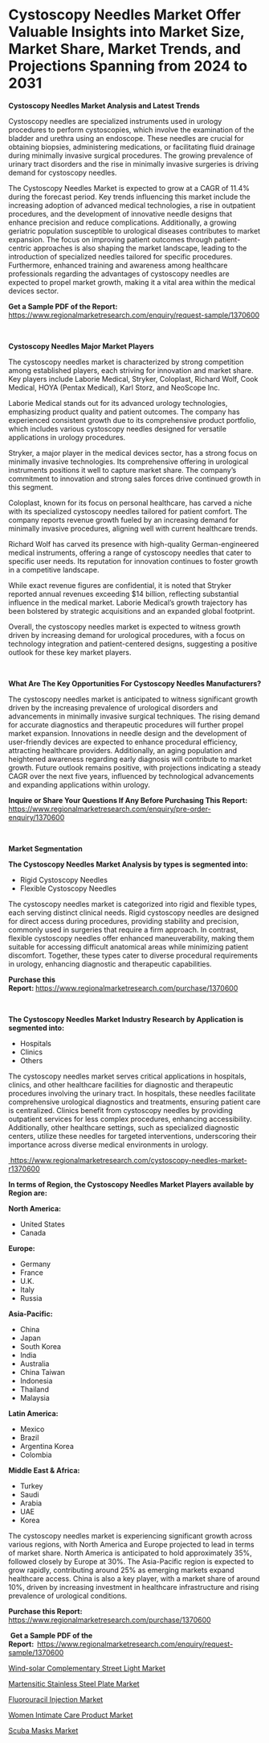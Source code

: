 <p><h1>Cystoscopy Needles Market Offer Valuable Insights into Market Size, Market Share, Market Trends, and Projections Spanning from 2024 to 2031</h1></p><p><strong>Cystoscopy Needles Market Analysis and Latest Trends</strong></p>
<p><p>Cystoscopy needles are specialized instruments used in urology procedures to perform cystoscopies, which involve the examination of the bladder and urethra using an endoscope. These needles are crucial for obtaining biopsies, administering medications, or facilitating fluid drainage during minimally invasive surgical procedures. The growing prevalence of urinary tract disorders and the rise in minimally invasive surgeries is driving demand for cystoscopy needles.</p><p>The Cystoscopy Needles Market is expected to grow at a CAGR of 11.4% during the forecast period. Key trends influencing this market include the increasing adoption of advanced medical technologies, a rise in outpatient procedures, and the development of innovative needle designs that enhance precision and reduce complications. Additionally, a growing geriatric population susceptible to urological diseases contributes to market expansion. The focus on improving patient outcomes through patient-centric approaches is also shaping the market landscape, leading to the introduction of specialized needles tailored for specific procedures. Furthermore, enhanced training and awareness among healthcare professionals regarding the advantages of cystoscopy needles are expected to propel market growth, making it a vital area within the medical devices sector.</p></p>
<p><strong>Get a Sample PDF of the Report:&nbsp;</strong> <a href="https://www.regionalmarketresearch.com/enquiry/request-sample/1370600">https://www.regionalmarketresearch.com/enquiry/request-sample/1370600</a></p>
<p>&nbsp;</p>
<p><strong>Cystoscopy Needles Major Market Players</strong></p>
<p><p>The cystoscopy needles market is characterized by strong competition among established players, each striving for innovation and market share. Key players include Laborie Medical, Stryker, Coloplast, Richard Wolf, Cook Medical, HOYA (Pentax Medical), Karl Storz, and NeoScope Inc. </p><p>Laborie Medical stands out for its advanced urology technologies, emphasizing product quality and patient outcomes. The company has experienced consistent growth due to its comprehensive product portfolio, which includes various cystoscopy needles designed for versatile applications in urology procedures.</p><p>Stryker, a major player in the medical devices sector, has a strong focus on minimally invasive technologies. Its comprehensive offering in urological instruments positions it well to capture market share. The company’s commitment to innovation and strong sales forces drive continued growth in this segment.</p><p>Coloplast, known for its focus on personal healthcare, has carved a niche with its specialized cystoscopy needles tailored for patient comfort. The company reports revenue growth fueled by an increasing demand for minimally invasive procedures, aligning well with current healthcare trends.</p><p>Richard Wolf has carved its presence with high-quality German-engineered medical instruments, offering a range of cystoscopy needles that cater to specific user needs. Its reputation for innovation continues to foster growth in a competitive landscape.</p><p>While exact revenue figures are confidential, it is noted that Stryker reported annual revenues exceeding $14 billion, reflecting substantial influence in the medical market. Laborie Medical’s growth trajectory has been bolstered by strategic acquisitions and an expanded global footprint.</p><p>Overall, the cystoscopy needles market is expected to witness growth driven by increasing demand for urological procedures, with a focus on technology integration and patient-centered designs, suggesting a positive outlook for these key market players.</p></p>
<p>&nbsp;</p>
<p><strong>What Are The Key Opportunities For Cystoscopy Needles Manufacturers?</strong></p>
<p><p>The cystoscopy needles market is anticipated to witness significant growth driven by the increasing prevalence of urological disorders and advancements in minimally invasive surgical techniques. The rising demand for accurate diagnostics and therapeutic procedures will further propel market expansion. Innovations in needle design and the development of user-friendly devices are expected to enhance procedural efficiency, attracting healthcare providers. Additionally, an aging population and heightened awareness regarding early diagnosis will contribute to market growth. Future outlook remains positive, with projections indicating a steady CAGR over the next five years, influenced by technological advancements and expanding applications within urology.</p></p>
<p><strong>Inquire or Share Your Questions If Any Before Purchasing This Report:</strong> <a href="https://www.regionalmarketresearch.com/enquiry/pre-order-enquiry/1370600">https://www.regionalmarketresearch.com/enquiry/pre-order-enquiry/1370600</a></p>
<p>&nbsp;</p>
<p><strong>Market Segmentation</strong></p>
<p><strong>The Cystoscopy Needles Market Analysis by types is segmented into:</strong></p>
<p><ul><li>Rigid Cystoscopy Needles</li><li>Flexible Cystoscopy Needles</li></ul></p>
<p><p>The cystoscopy needles market is categorized into rigid and flexible types, each serving distinct clinical needs. Rigid cystoscopy needles are designed for direct access during procedures, providing stability and precision, commonly used in surgeries that require a firm approach. In contrast, flexible cystoscopy needles offer enhanced maneuverability, making them suitable for accessing difficult anatomical areas while minimizing patient discomfort. Together, these types cater to diverse procedural requirements in urology, enhancing diagnostic and therapeutic capabilities.</p></p>
<p><strong>Purchase this Report:&nbsp;</strong><a href="https://www.regionalmarketresearch.com/purchase/1370600">https://www.regionalmarketresearch.com/purchase/1370600</a></p>
<p>&nbsp;</p>
<p><strong>The Cystoscopy Needles Market Industry Research by Application is segmented into:</strong></p>
<p><ul><li>Hospitals</li><li>Clinics</li><li>Others</li></ul></p>
<p><p>The cystoscopy needles market serves critical applications in hospitals, clinics, and other healthcare facilities for diagnostic and therapeutic procedures involving the urinary tract. In hospitals, these needles facilitate comprehensive urological diagnostics and treatments, ensuring patient care is centralized. Clinics benefit from cystoscopy needles by providing outpatient services for less complex procedures, enhancing accessibility. Additionally, other healthcare settings, such as specialized diagnostic centers, utilize these needles for targeted interventions, underscoring their importance across diverse medical environments in urology.</p></p>
<p><a href="https://www.regionalmarketresearch.com/cystoscopy-needles-market-r1370600">&nbsp;https://www.regionalmarketresearch.com/cystoscopy-needles-market-r1370600</a></p>
<p><strong>In terms of Region, the Cystoscopy Needles Market Players available by Region are:</strong></p>
<p>
    <p> <strong> North America: </strong>
        <ul>
            <li>United States</li>
            <li>Canada</li>
        </ul>
        </p> 
    <p> <strong> Europe: </strong>
        <ul>
            <li>Germany</li>
            <li>France</li>
            <li>U.K.</li>
            <li>Italy</li>
            <li>Russia</li>
        </ul>
        </p> 
    <p> <strong> Asia-Pacific: </strong>
        <ul>
            <li>China</li>
            <li>Japan</li>
            <li>South Korea</li>
            <li>India</li>
            <li>Australia</li>
            <li>China Taiwan</li>
            <li>Indonesia</li>
            <li>Thailand</li>
            <li>Malaysia</li>
        </ul>
        </p> 
    <p> <strong> Latin America: </strong>
        <ul>
            <li>Mexico</li>
            <li>Brazil</li>
            <li>Argentina Korea</li>
            <li>Colombia</li>
        </ul>
        </p> 
    <p> <strong> Middle East & Africa: </strong>
        <ul>
            <li>Turkey</li>
            <li>Saudi</li>
            <li>Arabia</li>
            <li>UAE</li>
            <li>Korea</li>
        </ul>
    </p>
    </p>
<p><p>The cystoscopy needles market is experiencing significant growth across various regions, with North America and Europe projected to lead in terms of market share. North America is anticipated to hold approximately 35%, followed closely by Europe at 30%. The Asia-Pacific region is expected to grow rapidly, contributing around 25% as emerging markets expand healthcare access. China is also a key player, with a market share of around 10%, driven by increasing investment in healthcare infrastructure and rising prevalence of urological conditions.</p></p>
<p><strong>Purchase this Report: </strong><a href="https://www.regionalmarketresearch.com/purchase/1370600">https://www.regionalmarketresearch.com/purchase/1370600</a></p>
<p>&nbsp;<strong>Get a Sample PDF of the Report:&nbsp;&nbsp;</strong><a href="https://www.regionalmarketresearch.com/enquiry/request-sample/1370600">https://www.regionalmarketresearch.com/enquiry/request-sample/1370600</a></p>
<p><strong></strong></p>
<p><p><a href="https://medium.com/@dylanmontgomkb/wind-solar-complementary-street-light-market-share-size-trends-industry-analysis-report-by-1bf88d1c6364">Wind-solar Complementary Street Light Market</a></p><p><a href="https://issuu.com/reportprime-2/docs/martensitic-stainless-steel-plate-m_cdd3068ccf0447">Martensitic Stainless Steel Plate Market</a></p><p><a href="https://www.linkedin.com/pulse/global-fluorouracil-injection-industry-types-applications-rrvpc">Fluorouracil Injection Market</a></p><p><a href="https://medium.com/@dylanmontgomkb/why-should-you-invest-in-women-intimate-care-product-954ad9806340">Women Intimate Care Product Market</a></p><p><a href="https://github.com/prosalinda88/Market-Research-Report-List-6/blob/main/scuba-masks-market.md">Scuba Masks Market</a></p></p>